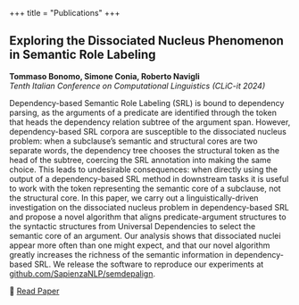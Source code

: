 +++
title = "Publications"
+++

## Exploring the Dissociated Nucleus Phenomenon in Semantic Role Labeling
**Tommaso Bonomo, Simone Conia, Roberto Navigli**  
*Tenth Italian Conference on Computational Linguistics (CLiC-it 2024)*

Dependency-based Semantic Role Labeling (SRL) is bound to dependency parsing, as the arguments of a predicate are identified through the token that heads the dependency relation subtree of the argument span. However, dependency-based SRL corpora are susceptible to the dissociated nucleus problem: when a subclause’s semantic and structural cores are two separate words, the dependency tree chooses the structural token as the head of the subtree, coercing the SRL annotation into making the same choice. This leads to undesirable consequences: when directly using the output of a dependency-based SRL method in downstream tasks it is useful to work with the token representing the semantic core of a subclause, not the structural core. In this paper, we carry out a linguistically-driven investigation on the dissociated nucleus problem in dependency-based SRL and propose a novel algorithm that aligns predicate-argument structures to the syntactic structures from Universal Dependencies to select the semantic core of an argument. Our analysis shows that dissociated nuclei appear more often than one might expect, and that our novel algorithm greatly increases the richness of the semantic information in dependency-based SRL. We release the software to reproduce our experiments at [github.com/SapienzaNLP/semdepalign](https://github.com/SapienzaNLP/semdepalign).
<div class="paper-link">📄 <a href="https://ceur-ws.org/Vol-3878/11_main_long.pdf">Read Paper</a></div>


